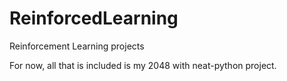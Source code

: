 # ReinforcedLearning
Reinforcement Learning projects

For now, all that is included is my 2048 with neat-python project.

